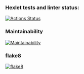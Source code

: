 ### Hexlet tests and linter status:
[![Actions Status](https://github.com/Sufiyanov/python-project-lvl1/workflows/hexlet-check/badge.svg)](https://github.com/Sufiyanov/python-project-lvl1/actions)
### Maintainability 
[![Maintainability](https://api.codeclimate.com/v1/badges/a99a88d28ad37a79dbf6/maintainability)](https://codeclimate.com/github/codeclimate/codeclimate/maintainability)
### flake8
[![flake8](https://github.com/Sufiyanov/python-project-lvl1/workflows/flake8-check/badge.svg)](https://github.com/Sufiyanov/python-project-lvl1/actions)
